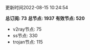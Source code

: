 更新时间2022-08-15 10:24:54

**总订阅: 73**
**总节点: 1937**
**有效节点: 520**
- v2ray节点: 75
- ss节点: 330
- trojan节点: 115
